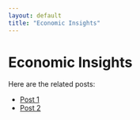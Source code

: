 ```yaml
---
layout: default
title: "Economic Insights"
---
```


# Economic Insights

Here are the related posts:

* [Post 1](../posts/post1.md)
* [Post 2](../posts/post2.md)
